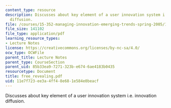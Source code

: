 ```yaml
---
content_type: resource
description: Discusses about key element of a user innovation system i.e. innovation
  diffusion.
file: /courses/15-352-managing-innovation-emerging-trends-spring-2005/11e7f723ee3a4ff48e681e584e0beacf_free_revealing.pdf
file_size: 141102
file_type: application/pdf
learning_resource_types:
- Lecture Notes
license: https://creativecommons.org/licenses/by-nc-sa/4.0/
ocw_type: OCWFile
parent_title: Lecture Notes
parent_type: CourseSection
parent_uid: 85b33ea9-7271-323b-e674-6ae4183b0435
resourcetype: Document
title: free_revealing.pdf
uid: 11e7f723-ee3a-4ff4-8e68-1e584e0beacf
---
```

Discusses about key element of a user innovation system i.e. innovation diffusion.